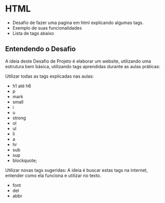 # HTML
- Desafio de fazer uma pagina em html explicando algumas tags.
- Exemplo de suas funcionalidades
- Lista de tags abaixo


## Entendendo o Desafio
 
A ideia deste Desafio de Projeto é elaborar um website, utilizando uma estrutura bem básica, utilizando tags aprendidas durante as aulas práticas:
 
Utilizar todas as tags explicadas nas aulas: 
- h1 até h6
- p
- mark
- small
- i
- u
- strong
- ol
- ul
- li
- a
- hr 
- sub
- sup 
- blockquote;

Utilizar novas tags sugeridas: A ideia é buscar estas tags na internet, entender como ela funciona e utilizar no texto.
- font
- del
- abbr 


